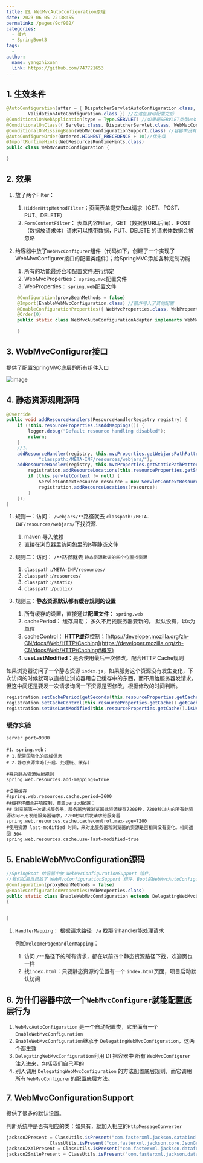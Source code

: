 ```yaml
---
title: 四、WebMvcAutoConfiguration原理
date: 2023-06-05 22:38:55
permalink: /pages/9cf902/
categories:
  - 技术
  - SpringBoot3
tags:
  - 
author: 
  name: yangzhixuan
  link: https://github.com/747721653
---
```

## 1. 生效条件

```java
@AutoConfiguration(after = { DispatcherServletAutoConfiguration.class, TaskExecutionAutoConfiguration.class,
		ValidationAutoConfiguration.class }) //在这些自动配置之后
@ConditionalOnWebApplication(type = Type.SERVLET) //如果是SERVLET类型web应用就生效。相对的还有REACTIVE 响应式web，这个就不行
@ConditionalOnClass({ Servlet.class, DispatcherServlet.class, WebMvcConfigurer.class })
@ConditionalOnMissingBean(WebMvcConfigurationSupport.class) //容器中没有这个Bean，才生效。默认就是没有
@AutoConfigureOrder(Ordered.HIGHEST_PRECEDENCE + 10)//优先级
@ImportRuntimeHints(WebResourcesRuntimeHints.class)
public class WebMvcAutoConfiguration { 
    
}
```



## 2. 效果

1. 放了两个Filter：

    1.  `HiddenHttpMethodFilter`；页面表单提交Rest请求（GET、POST、PUT、DELETE）
    2. `FormContentFilter`： 表单内容Filter，GET（数据放URL后面）、POST（数据放请求体）请求可以携带数据，PUT、DELETE 的请求体数据会被忽略

1. 给容器中放了`WebMvcConfigurer`组件（代码如下，创建了一个实现了WebMvcConfigurer接口的配置类组件）；给SpringMVC添加各种定制功能

    1. 所有的功能最终会和配置文件进行绑定
    2. WebMvcProperties： `spring.mvc`配置文件
    3. WebProperties： `spring.web`配置文件

```java
	@Configuration(proxyBeanMethods = false)
	@Import(EnableWebMvcConfiguration.class) //额外导入了其他配置
	@EnableConfigurationProperties({ WebMvcProperties.class, WebProperties.class })
	@Order(0)
	public static class WebMvcAutoConfigurationAdapter implements WebMvcConfigurer, ServletContextAware{
        
    }
```



## 3. WebMvcConfigurer接口

提供了配置SpringMVC底层的所有组件入口

![image](https://cdn.staticaly.com/gh/747721653/image-store@master/springboot/image.2v2j88g2ss40.webp)





## 4. 静态资源规则源码

```java
@Override
public void addResourceHandlers(ResourceHandlerRegistry registry) {
    if (!this.resourceProperties.isAddMappings()) {
        logger.debug("Default resource handling disabled");
        return;
    }
    //1、
    addResourceHandler(registry, this.mvcProperties.getWebjarsPathPattern(),
            "classpath:/META-INF/resources/webjars/");
    addResourceHandler(registry, this.mvcProperties.getStaticPathPattern(), (registration) -> {
        registration.addResourceLocations(this.resourceProperties.getStaticLocations());
        if (this.servletContext != null) {
            ServletContextResource resource = new ServletContextResource(this.servletContext, SERVLET_LOCATION);
            registration.addResourceLocations(resource);
        }
    });
}
```

1. 规则一：访问： `/webjars/**`路径就去 `classpath:/META-INF/resources/webjars/`下找资源.

    1. maven 导入依赖
    2. 直接在浏览器里访问包里的js等静态文件

1. 规则二：访问： `/**`路径就去 `静态资源默认的四个位置找资源`

    1. `classpath:/META-INF/resources/`
    2. `classpath:/resources/`
    3. `classpath:/static/`
    4. `classpath:/public/`

1. 规则三：**静态资源默认都有缓存规则的设置**

    1. 所有缓存的设置，直接通过**配置文件**： `spring.web`
    2. cachePeriod： 缓存周期； 多久不用找服务器要新的。 默认没有，以s为单位
    3. cacheControl： **HTTP缓存**控制；[https://developer.mozilla.org/zh-CN/docs/Web/HTTP/Caching](https://developer.mozilla.org/zh-CN/docs/Web/HTTP/Caching#概览)
    4. **useLastModified**：是否使用最后一次修改。配合HTTP Cache规则

如果浏览器访问了一个静态资源 `index.js`，如果服务这个资源没有发生变化，下次访问的时候就可以直接让浏览器用自己缓存中的东西，而不用给服务器发请求。但这中间还是要发一次请求询问一下资源是否修改，根据修改的时间判断。

```java
registration.setCachePeriod(getSeconds(this.resourceProperties.getCache().getPeriod()));// 对应配置文件中的spring.web.resources.cache.period
registration.setCacheControl(this.resourceProperties.getCache().getCachecontrol().toHttpCacheControl());// 对应配置文件中的spring.web.resources.cache.cachecontrol
registration.setUseLastModified(this.resourceProperties.getCache().isUseLastModified());// 对应配置文件中的spring.web.resources.cache.use-last-modified
```

###  缓存实验

```properties
server.port=9000

#1、spring.web：
# 1.配置国际化的区域信息
# 2.静态资源策略(开启、处理链、缓存)

#开启静态资源映射规则
spring.web.resources.add-mappings=true

#设置缓存
#spring.web.resources.cache.period=3600
##缓存详细合并项控制，覆盖period配置：
## 浏览器第一次请求服务器，服务器告诉浏览器此资源缓存7200秒，7200秒以内的所有此资源访问不用发给服务器请求，7200秒以后发请求给服务器
spring.web.resources.cache.cachecontrol.max-age=7200
#使用资源 last-modified 时间，来对比服务器和浏览器的资源是否相同没有变化。相同返回 304
spring.web.resources.cache.use-last-modified=true
```



## 5. EnableWebMvcConfiguration源码

```java
//SpringBoot 给容器中放 WebMvcConfigurationSupport 组件。
//我们如果自己放了 WebMvcConfigurationSupport 组件，Boot的WebMvcAutoConfiguration都会失效。
@Configuration(proxyBeanMethods = false)
@EnableConfigurationProperties(WebProperties.class)
public static class EnableWebMvcConfiguration extends DelegatingWebMvcConfiguration implements ResourceLoaderAware 
{

    
}
```

1. `HandlerMapping`： 根据请求路径 ` /a` 找那个handler能处理请求

   例如`WelcomePageHandlerMapping`：

    1. 访问 `/**`路径下的所有请求，都在以前四个静态资源路径下找，欢迎页也一样
    2. 找`index.html`：只要静态资源的位置有一个 `index.html`页面，项目启动默认访问



## 6. 为什们容器中放一个`WebMvcConfigurer`就能配置底层行为

1. `WebMvcAutoConfiguration` 是一个自动配置类，它里面有一个 `EnableWebMvcConfiguration`
2. `EnableWebMvcConfiguration`继承于 `DelegatingWebMvcConfiguration`，这两个都生效
3. `DelegatingWebMvcConfiguration`利用 DI 把容器中 所有 `WebMvcConfigurer `注入进来，包括我们自己写的
4. 别人调用 ``DelegatingWebMvcConfiguration`` 的方法配置底层规则，而它调用所有 `WebMvcConfigurer`的配置底层方法。



## 7. WebMvcConfigurationSupport

提供了很多的默认设置。

判断系统中是否有相应的类：如果有，就加入相应的`HttpMessageConverter`

```java
jackson2Present = ClassUtils.isPresent("com.fasterxml.jackson.databind.ObjectMapper", classLoader) &&
				ClassUtils.isPresent("com.fasterxml.jackson.core.JsonGenerator", classLoader);
jackson2XmlPresent = ClassUtils.isPresent("com.fasterxml.jackson.dataformat.xml.XmlMapper", classLoader);
jackson2SmilePresent = ClassUtils.isPresent("com.fasterxml.jackson.dataformat.smile.SmileFactory", classLoader);
```



